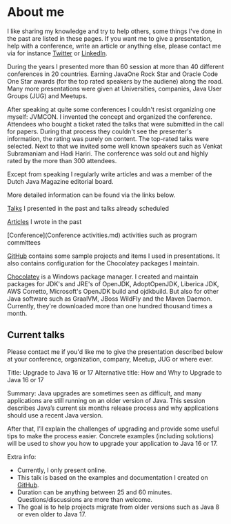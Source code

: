 # About me
I like sharing my knowledge and try to help others, some things I've done in the past are listed in these pages. If you want me to give a presentation, help with a conference, write an article or anything else, please contact me via 
for instance [Twitter](https://twitter.com/johanjanssen42) or [LinkedIn](https://www.linkedin.com/in/johanjanssen2001/).

During the years I presented more than 60 session at more than 40 different conferences in 20 countries. Earning JavaOne Rock Star and Oracle Code One Star awards (for the top rated speakers by the audiene) along the road. Many more presentations were given at Universities, companies, Java User Groups (JUG) and Meetups.

After speaking at quite some conferences I couldn't resist organizing one myself: JVMCON. I invented the concept and organized the conference. Attendees who bought a ticket rated the talks that were submitted in the call for papers. During that process they couldn't see the presenter's information, the rating was purely on content. The top-rated talks were selected. Next to that we invited some well known speakers such as Venkat Subramaniam and Hadi Hariri. The conference was sold out and highly rated by the more than 300 attendees.

Except from speaking I regularly write articles and was a member of the Dutch Java Magazine editorial board.

More detailed information can be found via the links below.

[Talks](Talks.md) I presented in the past and talks already scheduled

[Articles](Articles.md) I wrote in the past

[Conference](Conference activities.md) activities such as program committees

[GitHub](https://github.com/johanjanssen) contains some sample projects and items I used in presentations. It also contains configuration for the Chocolatey packages I maintain.

[Chocolatey](https://community.chocolatey.org/profiles/JohanJanssen) is a Windows package manager. I created and maintain packages for JDK's and JRE's of OpenJDK, AdoptOpenJDK, Liberica JDK, AWS Corretto, Microsoft's OpenJDK build and ojdkbuild. But also for other Java software such as GraalVM, JBoss WildFly and the Maven Daemon. Currently, they're downloaded more than one hundred thousand times a month.

## Current talks
Please contact me if you'd like me to give the presentation described below at your conference, organization, company, Meetup, JUG or where ever.

Title: Upgrade to Java 16 or 17
Alternative title: How and Why to Upgrade to Java 16 or 17

Summary:
Java upgrades are sometimes seen as difficult, and many applications are still running on an older version of Java. This session describes Java’s current six months release process and why applications should use a recent Java version.

After that, I’ll explain the challenges of upgrading and provide some useful tips to make the process easier. Concrete examples (including solutions) will be used to show you how to upgrade your application to Java 16 or 17.

Extra info:
- Currently, I only present online.
- This talk is based on the examples and documentation I created on [GitHub](https://github.com/johanjanssen/JavaUpgrades).
- Duration can be anything between 25 and 60 minutes. Questions/discussions are more than welcome.
- The goal is to help projects migrate from older versions such as Java 8 or even older to Java 17.
